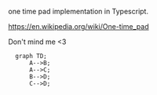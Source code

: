 one time pad implementation in Typescript. 

https://en.wikipedia.org/wiki/One-time_pad

Don't mind me <3

```mermaid
  graph TD;
      A-->B;
      A-->C;
      B-->D;
      C-->D;
```
